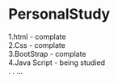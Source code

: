 # PersonalStudy
1.html - complate
<br>
2.Css - complate
<br>
3.BootStrap - complate
<br>
4.Java Script - being studied<br>
.
.
...
